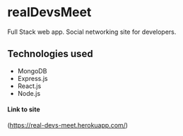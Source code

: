 # realDevsMeet

Full Stack web app.
Social networking site for developers.

## Technologies used

- MongoDB
- Express.js
- React.js
- Node.js

#### Link to site

(https://real-devs-meet.herokuapp.com/)
